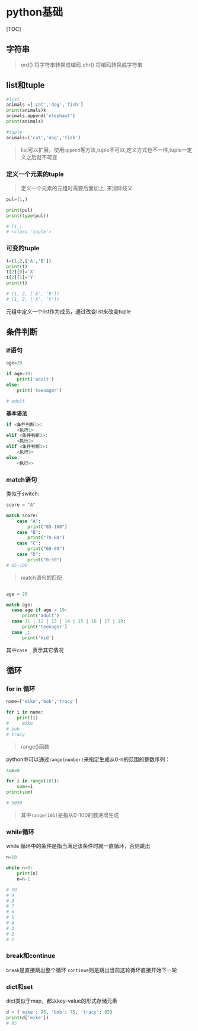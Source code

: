 # python基础

[TOC]

## 字符串

>ord() 将字符串转换成编码
>chr() 将编码转换成字符串

## list和tuple

```python
#list
animals =['cat','dog','fish']
print(animals)k
animals.append('elephant')
print(animals)
```

```python
#tuple
animals=('cat','dog','fish')
```

>list可以扩展，使用`append`等方法,tuple不可以,定义方式也不一样,tuple一定义之后就不可变

### 定义一个元素的tuple

>定义一个元素的元组时需要后面加上`,`来消除歧义

```python
pul=(1,)

print(pul)
print(type(pul))

# (1,)
# <class 'tuple'>
```

### 可变的tuple

```python
t=(1,2,['A','B'])
print(t)
t[2][0]='X'
t[2][1]='Y'
print(t)

# (1, 2, ['A', 'B'])
# (1, 2, ['X', 'Y'])
```

元组中定义一个list作为成员，通过改变list来改变tuple

## 条件判断

### if语句

```python
age=20

if age>19:
    print('adult')
else:
    print('teenager')

# adult
```

**基本语法**

```python
if <条件判断1>:
    <执行1>
elif <条件判断2>:
    <执行2>
elif <条件判断3>:
    <执行3>
else:
    <执行4>
```

### match语句

类似于switch:

```python
score = "A"

match score:
    case "A":
        print("85-100")
    case "B":
        print("70-84")
    case "C":
        print("60-69")
    case "D":
        print("0-59")
# 85-100
```

>match语句的匹配

```python

age = 20

match age:
  case age if age > 19:
      print('adult')
  case 11 | 12 | 13 | 14 | 15 | 16 | 17 | 18:
      print('teenager')
  case _:
      print('kid')
```

其中`case _`表示其它情况

## 循环

### for in 循环

```python
name=['mike','bob','tracy']

for i in name:
    print(i)
#     mike
# bob
# tracy
```

>range()函数

python中可以通过`range(number)`来指定生成从0-n的范围的整数序列：

```python
sum=0

for i in range(101):
    sum+=i
print(sum)

# 5050
```

>其中`range(101)`是指从0-100的数递增生成

### while循环

while 循环中的条件是指当满足该条件时就一直循环，否则跳出

```python
n=10

while n>0:
    print(n)
    n=n-1

# 10
# 9
# 8
# 7
# 6
# 5
# 4
# 3
# 2
# 1
```

### break和continue

`break`是直接跳出整个循环
`continue`则是跳出当前这轮循环直接开始下一轮

### dict和set

dict类似于map，都以key-value的形式存储元素

```python
d = {'mike': 95, 'bob': 75, 'tracy': 85}
print(d['mike'])
# 95
```


